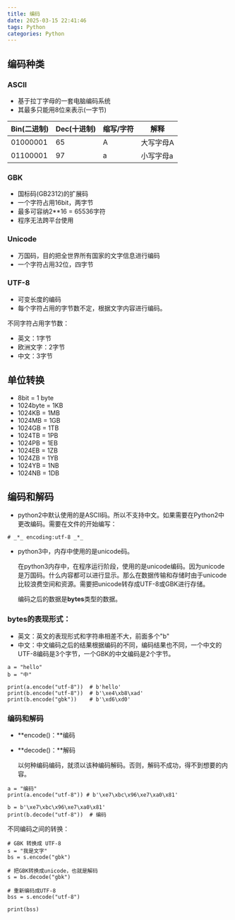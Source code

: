 ```yaml
---
title: 编码
date: 2025-03-15 22:41:46
tags: Python
categories: Python
---
```


## 编码种类 

### ASCII

- 基于拉丁字母的一套电脑编码系统
- 其最多只能用8位来表示(一字节)

| **Bin(二进制)** | **Dec(十进制)** | **缩写/字符** | **解释**  |
| --------------- | --------------- | ------------- | --------- |
| 01000001        | 65              | A             | 大写字母A |
| 01100001        | 97              | a             | 小写字母a |



### GBK

- 国标码(GB2312)的扩展码
- 一个字符占用16bit，两字节
- 最多可容纳2**16 = 65536字符
- 程序无法跨平台使用



### Unicode

- 万国码，目的把全世界所有国家的文字信息进行编码
- 一个字符占用32位，四字节



### UTF-8

- 可变长度的编码
- 每个字符占用的字节数不定，根据文字内容进行编码。

不同字符占用字节数：

- 英文：1字节
- 欧洲文字：2字节
- 中文：3字节



## 单位转换

- 8bit = 1 byte
- 1024byte = 1KB
- 1024KB = 1MB
- 1024MB = 1GB
- 1024GB = 1TB
- 1024TB = 1PB
- 1024PB = 1EB
- 1024EB = 1ZB
- 1024ZB = 1YB
- 1024YB = 1NB
- 1024NB = 1DB



## 编码和解码

- python2中默认使用的是ASCII码。所以不支持中文。如果需要在Python2中更改编码。需要在文件的开始编写：

```
# _*_ encoding:utf-8 _*_
```

 

- python3中，内存中使用的是unicode码。

  在python3内存中，在程序运行阶段，使用的是unicode编码。因为unicode是万国码。什么内容都可以进行显示。那么在数据传输和存储时由于unicode比较浪费空间和资源。需要把unicode转存成UTF-8或GBK进行存储。

  编码之后的数据是**bytes**类型的数据。



### bytes的表现形式：

- 英文：英文的表现形式和字符串相差不大，前面多个"b"
- 中文：中文编码之后的结果根据编码的不同，编码结果也不同，一个中文的UTF-8编码是3个字节，一个GBK的中文编码是2个字节。

```
a = "hello"
b = "中"

print(a.encode("utf-8"))  # b'hello'
print(b.encode("utf-8"))  # b'\xe4\xb8\xad'
print(b.encode("gbk"))    # b'\xd6\xd0'
```



 

### 编码和解码

- **encode()：**编码
- **decode()：**解码

  以何种编码编码，就须以该种编码解码。否则，解码不成功，得不到想要的内容。

```
a = "编码"
print(a.encode("utf-8")) # b'\xe7\xbc\x96\xe7\xa0\x81'

b = b'\xe7\xbc\x96\xe7\xa0\x81'
print(b.decode("utf-8"))  # 编码
```

  不同编码之间的转换：

```
# GBK 转换成 UTF-8
s = "我是文字"
bs = s.encode("gbk")

# 把GBK转换成unicode，也就是解码
s = bs.decode("gbk")

# 重新编码成UTF-8
bss = s.encode("utf-8")

print(bss)
```


